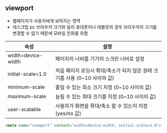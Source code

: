 ## viewport

- 웹페이지가 사용자에게 보여지는 영역
- 데스크탑 pc 브라우저 크기와 달리 휴대폰이나 태블릿의 경우 브라우저의 크기를 변경할 수 없기 때문에 모바일 친화를 위함

| 속성               | 설명                                                         |
| ------------------ | ------------------------------------------------------------ |
| width=device-width | 페이지의 너비를 기기의 스크린 너비로 설정                    |
| initial-scale=1.0  | 처음 페이지 로딩시 확대/축소가 되지 않은 원래 크기를 사용 (0~10 사이의 값) |
| minimum-scale      | 줄일 수 있는 최소 크기 지정 (0~10 사이의 값)                 |
| maximum-scale      | 늘릴 수 있는 최대 크기를 지정 (0~10 사이의 값)               |
| user-scalable      | 사용자가 화면을 확대/축소 할 수 있는지 지정(yes/no 값)       |

```html
<meta name="viewport" content="width=device-width, initial-scale=1.0">
```
